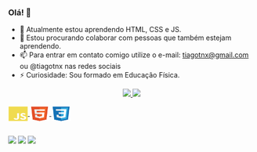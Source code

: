 ### Olá! 👋

- 🌱 Atualmente estou aprendendo HTML, CSS e JS.
- 🤔 Estou procurando colaborar com pessoas que também estejam aprendendo.
- 📫 Para entrar em contato comigo utilize o e-mail: tiagotnx@gmail.com ou @tiagotnx nas redes sociais
- ⚡ Curiosidade: Sou formado em Educação Física.

<div align="center">
  <a href="https://github.com/tiagotnx">
  <img height="180em" src="https://github-readme-stats.vercel.app/api?username=tiagotnx&show_icons=true&theme=dark&include_all_commits=true&count_private=true"/>
  <img height="180em" src="https://github-readme-stats.vercel.app/api/top-langs/?username=tiagotnx&layout=compact&langs_count=7&theme=dark"/>
</div>
  
<div style="display: inline_block"><br>
  <img align="center" alt="Rafa-Js" height="30" width="40" src="https://raw.githubusercontent.com/devicons/devicon/master/icons/javascript/javascript-plain.svg">
  <img align="center" alt="Rafa-HTML" height="30" width="40" src="https://raw.githubusercontent.com/devicons/devicon/master/icons/html5/html5-original.svg">
  <img align="center" alt="Rafa-CSS" height="30" width="40" src="https://raw.githubusercontent.com/devicons/devicon/master/icons/css3/css3-original.svg">
</div>
  
##
  
<div> 
  <a href="https://instagram.com/tiagotnx" target="_blank"><img src="https://img.shields.io/badge/-Instagram-%23E4405F?style=for-the-badge&logo=instagram&logoColor=white"        target="_blank"></a>
  <a href = "mailto:tiagotnx@gmail.com"><img src="https://img.shields.io/badge/-Gmail-%23333?style=for-the-badge&logo=gmail&logoColor=white" target="_blank"></a>
  <a href="https://www.linkedin.com/in/tiago-nascimento-da-silva-b75bba192/" target="_blank"><img src="https://img.shields.io/badge/LinkedIn-0077B5?style=for-the-badge&logo=linkedin&logoColor=white" target="_blank"></a> 
</div>

